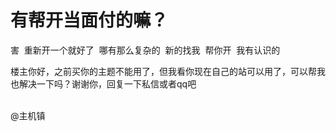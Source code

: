 # 有帮开当面付的嘛？


害&nbsp;&nbsp;重新开一个就好了&nbsp;&nbsp;哪有那么复杂的&nbsp;&nbsp;新的找我&nbsp;&nbsp;帮你开&nbsp;&nbsp;我有认识的

楼主你好，之前买你的主题不能用了，但我看你现在自己的站可以用了，可以帮我也解决一下吗？谢谢你，回复一下私信或者qq吧

<br />
@主机镇
